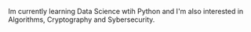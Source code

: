 Im currently learning Data Science wtih Python and I'm also interested in Algorithms, Cryptography and Sybersecurity. 
